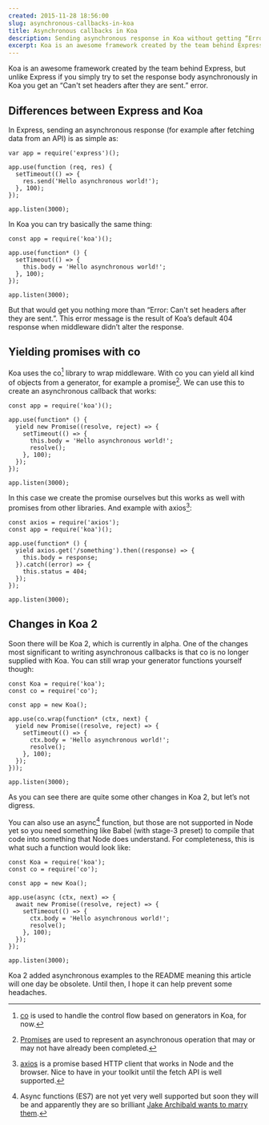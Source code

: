 ```yaml
---
created: 2015-11-28 18:56:00
slug: asynchronous-callbacks-in-koa
title: Asynchronous callbacks in Koa
description: Sending asynchronous response in Koa without getting “Error: Can't set headers after they are sent.”.
excerpt: Koa is an awesome framework created by the team behind Express, but unlike Express if you simply try to set the response body asynchronously in Koa you get an “Can't set headers after they are sent.” error.
---
```


<p class="intro">Koa is an awesome framework created by the team behind Express, but unlike Express if you simply try to set the response body asynchronously in Koa you get an “Can't set headers after they are sent.” error.</p>

## Differences between Express and Koa

In Express, sending an asynchronous response (for example after fetching data from an API) is as simple as:

~~~ .language-javascript
var app = require('express')();

app.use(function (req, res) {
  setTimeout(() => {
    res.send('Hello asynchronous world!');
  }, 100);
});

app.listen(3000);
~~~

In Koa you can try basically the same thing:

~~~ .language-javascript
const app = require('koa')();

app.use(function* () {
  setTimeout(() => {
    this.body = 'Hello asynchronous world!';
  }, 100);
});

app.listen(3000);
~~~

But that would get you nothing more than “Error: Can't set headers after they are sent.”. This error message is the result of Koa’s default 404 response when middleware didn’t alter the response.

## Yielding promises with co

Koa uses the co[^co] library to wrap middleware. With co you can yield all kind of objects from a generator, for example a promise[^promise]. We can use this to create an asynchronous callback that works:

~~~ .language-javascript
const app = require('koa')();

app.use(function* () {
  yield new Promise((resolve, reject) => {
    setTimeout(() => {
      this.body = 'Hello asynchronous world!';
      resolve();
    }, 100);
  });
});

app.listen(3000);
~~~

In this case we create the promise ourselves but this works as well with promises from other libraries. And example with axios[^axios]:

~~~ .language-javascript
const axios = require('axios');
const app = require('koa')();

app.use(function* () {
  yield axios.get('/something').then((response) => {
    this.body = response;
  }).catch((error) => {
    this.status = 404;
  });
});

app.listen(3000);
~~~

## Changes in Koa 2

Soon there will be Koa 2, which is currently in alpha. One of the changes most significant to writing asynchronous callbacks is that co is no longer supplied with Koa. You can still wrap your generator functions yourself though:

~~~ .language-javascript
const Koa = require('koa');
const co = require('co');

const app = new Koa();

app.use(co.wrap(function* (ctx, next) {
  yield new Promise((resolve, reject) => {
    setTimeout(() => {
      ctx.body = 'Hello asynchronous world!';
      resolve();
    }, 100);
  });
}));

app.listen(3000);
~~~

As you can see there are quite some other changes in Koa 2, but let’s not digress.

You can also use an async[^async] function, but those are not supported in Node yet so you need something like Babel (with stage-3 preset) to compile that code into something that Node does understand. For completeness, this is what such a function would look like:

~~~ .language-javascript
const Koa = require('koa');
const co = require('co');

const app = new Koa();

app.use(async (ctx, next) => {
  await new Promise((resolve, reject) => {
    setTimeout(() => {
      ctx.body = 'Hello asynchronous world!';
      resolve();
    }, 100);
  });
});

app.listen(3000);
~~~

Koa 2 added asynchronous examples to the README meaning this article will one day be obsolete. Until then, I hope it can help prevent some headaches.

[^co]:
    [co](https://www.npmjs.com/package/co) is used to handle the control flow based on generators in Koa, for now.
[^promise]:
    [Promises](https://developer.mozilla.org/en-US/docs/Web/JavaScript/Reference/Global_Objects/Promise) are used to represent an asynchronous operation that may or may not have already been completed.
[^axios]:
    [axios](https://www.npmjs.com/package/axios) is a promise based HTTP client that works in Node and the browser. Nice to have in your toolkit until the fetch API is well supported.
[^async]:
    Async functions (ES7) are not yet very well supported but soon they will be and apparently they are so brilliant [Jake Archibald wants to marry them](https://jakearchibald.com/2014/es7-async-functions/).
